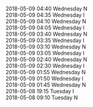2018-05-09 04:40 Wednesday  N  
2018-05-09 04:35 Wednesday  I  
2018-05-09 04:10 Wednesday  N  
2018-05-09 04:05 Wednesday  I  
2018-05-09 03:40 Wednesday  N  
2018-05-09 03:35 Wednesday  I  
2018-05-09 03:10 Wednesday  N  
2018-05-09 03:05 Wednesday  I  
2018-05-09 02:40 Wednesday  N  
2018-05-09 02:30 Wednesday  I  
2018-05-09 01:55 Wednesday  N  
2018-05-09 01:50 Wednesday  I  
2018-05-09 01:45 Wednesday  N  
2018-05-08 19:15 Tuesday  I  
2018-05-08 09:10 Tuesday  N  
